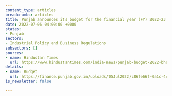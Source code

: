 ```yaml
---
content_type: articles
breadcrumbs: articles
title: Punjab announces its budget for the financial year (FY) 2022-23
date: 2022-07-06 04:00:00 +0000
states:
- Punjab
sectors:
- Industrial Policy and Business Regulations
subsectors: []
sources:
- name: Hindustan Times
  url: https://www.hindustantimes.com/india-news/punjab-budget-2022-bhagwant-mann-govt-s-1st-budget-set-to-be-presented-101656308122388.html
details:
- name: Budget
  url: https://finance.punjab.gov.in/uploads/05Jul2022/c86fe66f-0a1c-4c34-9c07-6fd440b98816_20220705152110.pdf
is_newsletter: false

---
```

